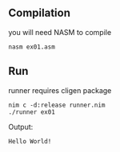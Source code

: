 ## Compilation
you will need NASM to compile
```shell
nasm ex01.asm
```

## Run
runner requires cligen package

```shell
nim c -d:release runner.nim
./runner ex01
```

Output:
```
Hello World!
```